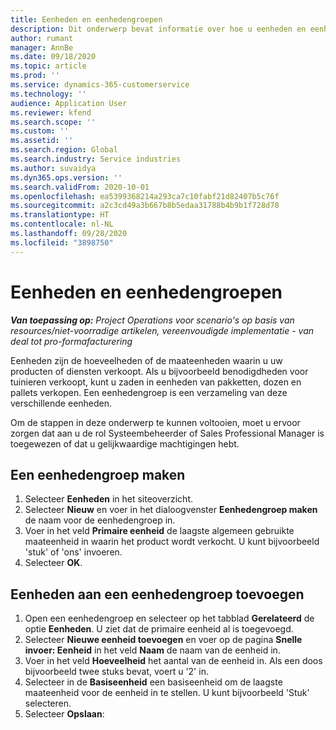 ```yaml
---
title: Eenheden en eenhedengroepen
description: Dit onderwerp bevat informatie over hoe u eenheden en eenhedengroepen kunt maken in Dynamics 365 Project Operations.
author: rumant
manager: AnnBe
ms.date: 09/18/2020
ms.topic: article
ms.prod: ''
ms.service: dynamics-365-customerservice
ms.technology: ''
audience: Application User
ms.reviewer: kfend
ms.search.scope: ''
ms.custom: ''
ms.assetid: ''
ms.search.region: Global
ms.search.industry: Service industries
ms.author: suvaidya
ms.dyn365.ops.version: ''
ms.search.validFrom: 2020-10-01
ms.openlocfilehash: ea5399368214a293ca7c10fabf21d82407b5c76f
ms.sourcegitcommit: a2c3cd49a3b667b8b5edaa31788b4b9b1f728d78
ms.translationtype: HT
ms.contentlocale: nl-NL
ms.lasthandoff: 09/28/2020
ms.locfileid: "3898750"
---
```

# <a name="units-and-unit-groups"></a>Eenheden en eenhedengroepen

_**Van toepassing op:** Project Operations voor scenario's op basis van resources/niet-voorradige artikelen, vereenvoudigde implementatie - van deal tot pro-formafacturering_

Eenheden zijn de hoeveelheden of de maateenheden waarin u uw producten of diensten verkoopt. Als u bijvoorbeeld benodigdheden voor tuinieren verkoopt, kunt u zaden in eenheden van pakketten, dozen en pallets verkopen. Een eenhedengroep is een verzameling van deze verschillende eenheden.

Om de stappen in deze onderwerp te kunnen voltooien, moet u ervoor zorgen dat aan u de rol Systeembeheerder of Sales Professional Manager is toegewezen of dat u gelijkwaardige machtigingen hebt.

## <a name="create-a-unit-group"></a>Een eenhedengroep maken

1. Selecteer **Eenheden** in het siteoverzicht.
2. Selecteer **Nieuw** en voer in het dialoogvenster **Eenhedengroep maken** de naam voor de eenhedengroep in.
3. Voer in het veld **Primaire eenheid** de laagste algemeen gebruikte maateenheid in waarin het product wordt verkocht. U kunt bijvoorbeeld 'stuk' of 'ons' invoeren.
4. Selecteer **OK**.

## <a name="add-units-to-a-unit-group"></a>Eenheden aan een eenhedengroep toevoegen

1. Open een eenhedengroep en selecteer op het tabblad **Gerelateerd** de optie **Eenheden**. U ziet dat de primaire eenheid al is toegevoegd.
2. Selecteer **Nieuwe eenheid toevoegen** en voer op de pagina **Snelle invoer: Eenheid** in het veld **Naam** de naam van de eenheid in.
3. Voer in het veld **Hoeveelheid** het aantal van de eenheid in. Als een doos bijvoorbeeld twee stuks bevat, voert u '2' in. 
4. Selecteer in de **Basiseenheid** een basiseenheid om de laagste maateenheid voor de eenheid in te stellen. U kunt bijvoorbeeld 'Stuk' selecteren.
5. Selecteer **Opslaan**:
